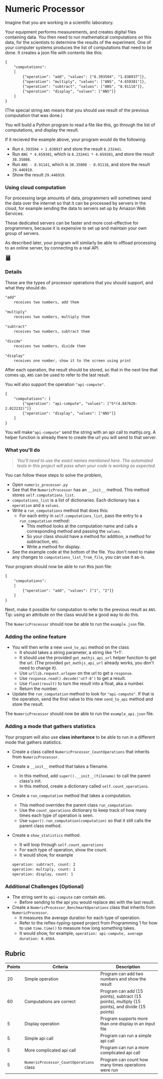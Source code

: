# Numeric Processor

Imagine that you are working in a scientific laboratory.

Your equipment performs measurements, and creates digital files containing data. You then need to run mathematical computations on this data, for the scientists to determine the results of the experiment. One of your computer systems produces the list of computations that need to be done. It creates a json file with contents like this:

```
{
    "computations":
    [
        {"operation": "add", "values": ["6.393504", "1.838937"]},
        {"operation": "multiply", "values": ["ANS", "4.659381"]},
        {"operation": "subtract", "values": ["ANS", "8.91116"]},
        {"operation": "display", "values": ["ANS"]}
    ]
}
```

(The special string `ANS` means that you should use result of the previous computation that was done.)

You will build a Python program to read a file like this, go through the list of computations, and display the result.

If it recieved the example above, your program would do the following:

* Run `6.393504 + 1.838937` and store the result `8.232441`.
* Run `ANS * 4.659381`, which is `8.232441 * 4.659381`, and store the result  `38.35808`.
* Run `ANS - 8.91141`, which is `38.35808 - 8.91116`, and store the result  `29.446919`.
* Show the result `29.446919`.

### Using cloud computation

For processing large amounts of data, programmers will sometimes send the data over the internet so that it can be processed by servers in the cloud, for example sending the data to servers set up by Amazon Web Services.

These dedicated servers can be faster and more cost-effective for programmers, because it is expensive to set up and maintain your own group of servers.

As described later, your program will similarly be able to offload processing to an online server, by connecting to a real API.

<img src="calc.png" width="4%" height="4%" style="border:none, border-width: 0, border: 0; box-shadow: 0px 0px;" />

### Details

These are the types of processor operations that you should support, and what they should do.


```
"add"
    receives two numbers, add them
    
"multiply"
    receives two numbers, multiply them
    
"subtract"
    receives two numbers, subtract them
    
"divide"
    receives two numbers, divide them
    
"display"
    receives one number, show it to the screen using print
```

After each operation, the result should be stored, so that in the next line that comes up, `ANS` can be used to refer to the last result.

You will also support the operation `"api-compute"`.

```
{
    "computations": [
        {"operation": "api-compute", "values": ["5*(4.847626-2.022232)"]}
        {"operation": "display", "values": ["ANS"]}
    ]
}

```

You will make`"api-compute"` send the string with an api call to mathjs.org. A helper function is already there to create the url you will send to that server.

### What you'll do

> *You'll need to use the exact names mentioned here. The automated tests in this project will pass when your code is working as expected.*

You can follow these steps to solve the problem,

* Open `numeric_processor.py`
* See that the `NumericProcessor` has an `__init__` method. This method stores `self.computations_list`.
* `computations_list` is a list of dictionaries. Each dictionary has a `operation` and a `values`.
* Write a `run_computations` method that does this:
    * For each entry in `self.computations_list`, pass the entry to a `run_computation` method:
        * This method looks at the computation name and calls a corresponding method and passing the `values`.
        * So your class should have a method for addition, a method for subtraction, etc.
        * Write a method for display.
* See the example code at the bottom of the file. You don't need to make any changes to `computations_list_from_file`, you can use it as-is.

Your program should now be able to run this json file:

```
{
    "computations":
    [
        {"operation": "add", "values": ["1", "2"]}
    ]
}
```

Next, make it possible for computation to refer to the previous result as `ANS`. Tip: using an attribute on the class would be a good way to do this.

The `NumericProcessor` should now be able to run the `example.json` file.

### Adding the online feature

* You will then write a new `send_to_api` method on the class
    * It should takes a string parameter, a string like '1+1'.
    * It should use the provided `get_mathjs_api_url` helper function to get the url. (The provided `get_mathjs_api_url` already works, you don't need to change it).
    * Use `urllib.request.urlopen` on the url to get a `response`.
    * Use `response.read().decode('utf-8')` to get a result.
    * Use `float(result)` to turn the result into a float, aka a number.
    * Return the number.
* Update the `run_computation` method to look for `"api-compute"`. If that is the operation, send the first value to this new `send_to_api` method and store the result.

The `NumericProcessor` should now be able to run the `example_api.json` file.

### Adding a mode that gathers statistics

Your program will also use **class inheritance** to be able to run in a different mode that gathers statistics.

* Create a class called `NumericProcessor_CountOperations` that inherits from `NumericProcessor`.
* Create a `__init__` method that takes a filename.
   * In this method, add `super().__init__(filename)` to call the parent class's init.
   * In this method, create a dictionary called `self.count_operations`.
* Create a `run_computation` method that takes a computation.
   * This method overrides the parent class `run_computation`.
   * Use the `count_operations` dictionary to keep track of how many times each type of operation is seen.
   * Use `super().run_computation(computation)` so that it still calls the parent class method.
* Create a `show_statistics` method.
   * It will loop through `self.count_operations`
   * For each type of operation, show the count.
  * It would show, for example
  
  ```
  operation: subtract, count: 2
  operation: multiply, count: 1
  operation: display, count: 1
  ```

### Additional Challenges (Optional)

* The string sent to `api-compute` can contain `ANS`.
  * Before sending to the api you would replace `ANS` with the last result.
* Create a `NumericProcessor_BenchmarkOperations` class that inherits from `NumericProcessor`.
  * It measures the average duration for each type of operation.
  * Refer to the reflex-typing-speed project from Programming 1 for how to use `time.time()` to measure how long something takes.
  * It would show, for example, `operation: api-compute, average duration: 0.4564`.

## Rubric

Points | Criteria | Description
--------- | ------- | ---------
20 | Simple operation | Program can add two numbers and show the result
60 | Computations are correct | Program can add (15 points), subtract (15 points), multiply (15 points), and divide (15 points)
5 | Display operation | Program supports more than one display in an input file
5 | Simple api call | Program can run a simple api call
5 | More complicated api call | Program can run a more complicated api call
5 | `NumericProcessor_CountOperations` class | Program can count how many times operations were run




